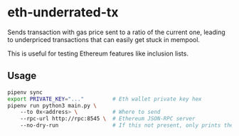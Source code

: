 eth-underrated-tx
=================

Sends transaction with gas price sent to a ratio of the current one,
leading to underpriced transactions that can easily get stuck in mempool.

This is useful for testing Ethereum features like inclusion lists.

Usage
-----

```bash
pipenv sync
export PRIVATE_KEY="..."         # Eth wallet private key hex
pipenv run python3 main.py \ 
    --to 0x<address> \           # Where to send 
    --rpc-url http://rpc:8545 \  # Ethereum JSON-RPC server
    --no-dry-run                 # If this not present, only prints the plan
```
